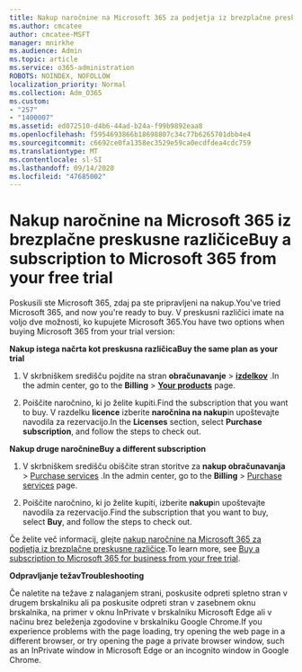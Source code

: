 ```yaml
---
title: Nakup naročnine na Microsoft 365 za podjetja iz brezplačne preskusne različice
ms.author: cmcatee
author: cmcatee-MSFT
manager: mnirkhe
ms.audience: Admin
ms.topic: article
ms.service: o365-administration
ROBOTS: NOINDEX, NOFOLLOW
localization_priority: Normal
ms.collection: Adm_O365
ms.custom:
- "257"
- "1400007"
ms.assetid: ed072510-d4b6-44ad-b24a-f99b9892eaa8
ms.openlocfilehash: f5954693866b18698807c34c77b6265701dbb4e4
ms.sourcegitcommit: c6692ce0fa1358ec3529e59ca0ecdfdea4cdc759
ms.translationtype: MT
ms.contentlocale: sl-SI
ms.lasthandoff: 09/14/2020
ms.locfileid: "47685002"
---
```

# <a name="buy-a-subscription-to-microsoft-365-from-your-free-trial"></a><span data-ttu-id="1416d-102">Nakup naročnine na Microsoft 365 iz brezplačne preskusne različice</span><span class="sxs-lookup"><span data-stu-id="1416d-102">Buy a subscription to Microsoft 365 from your free trial</span></span>

<span data-ttu-id="1416d-103">Poskusili ste Microsoft 365, zdaj pa ste pripravljeni na nakup.</span><span class="sxs-lookup"><span data-stu-id="1416d-103">You've tried Microsoft 365, and now you're ready to buy.</span></span> <span data-ttu-id="1416d-104">V preskusni različici imate na voljo dve možnosti, ko kupujete Microsoft 365.</span><span class="sxs-lookup"><span data-stu-id="1416d-104">You have two options when buying Microsoft 365 from your trial version:</span></span>
  
 <span data-ttu-id="1416d-105">**Nakup istega načrta kot preskusna različica**</span><span class="sxs-lookup"><span data-stu-id="1416d-105">**Buy the same plan as your trial**</span></span>
  
1. <span data-ttu-id="1416d-106">V skrbniškem središču pojdite na stran **obračunavanje** \> **[izdelkov](https://go.microsoft.com/fwlink/p/?linkid=842054)** .</span><span class="sxs-lookup"><span data-stu-id="1416d-106">In the admin center, go to the **Billing** \> **[Your products](https://go.microsoft.com/fwlink/p/?linkid=842054)** page.</span></span>

2. <span data-ttu-id="1416d-107">Poiščite naročnino, ki jo želite kupiti.</span><span class="sxs-lookup"><span data-stu-id="1416d-107">Find the subscription that you want to buy.</span></span> <span data-ttu-id="1416d-108">V razdelku **licence** izberite **naročnina na nakup**in upoštevajte navodila za rezervacijo.</span><span class="sxs-lookup"><span data-stu-id="1416d-108">In the **Licenses** section, select **Purchase subscription**, and follow the steps to check out.</span></span>

<span data-ttu-id="1416d-109">**Nakup druge naročnine**</span><span class="sxs-lookup"><span data-stu-id="1416d-109">**Buy a different subscription**</span></span>
  
1. <span data-ttu-id="1416d-110">V skrbniškem središču obiščite stran storitve za **nakup obračunavanja** \> [Purchase services](https://go.microsoft.com/fwlink/p/?linkid=868433) .</span><span class="sxs-lookup"><span data-stu-id="1416d-110">In the admin center, go to the **Billing** \> [Purchase services](https://go.microsoft.com/fwlink/p/?linkid=868433) page.</span></span>

3. <span data-ttu-id="1416d-111">Poiščite naročnino, ki jo želite kupiti, izberite **nakup**in upoštevajte navodila za rezervacijo.</span><span class="sxs-lookup"><span data-stu-id="1416d-111">Find the subscription that you want to buy, select **Buy**, and follow the steps to check out.</span></span>

<span data-ttu-id="1416d-112">Če želite več informacij, glejte [nakup naročnine na Microsoft 365 za podjetja iz brezplačne preskusne različice](https://docs.microsoft.com/microsoft-365/commerce/buy-a-subscription-from-your-free-trial).</span><span class="sxs-lookup"><span data-stu-id="1416d-112">To learn more, see [Buy a subscription to Microsoft 365 for business from your free trial](https://docs.microsoft.com/microsoft-365/commerce/buy-a-subscription-from-your-free-trial).</span></span>

<span data-ttu-id="1416d-113">**Odpravljanje težav**</span><span class="sxs-lookup"><span data-stu-id="1416d-113">**Troubleshooting**</span></span>

<span data-ttu-id="1416d-114">Če naletite na težave z nalaganjem strani, poskusite odpreti spletno stran v drugem brskalniku ali pa poskusite odpreti stran v zasebnem oknu brskalnika, na primer v oknu InPrivate v brskalniku Microsoft Edge ali v načinu brez beleženja zgodovine v brskalniku Google Chrome.</span><span class="sxs-lookup"><span data-stu-id="1416d-114">If you experience problems with the page loading, try opening the web page in a different browser, or try opening the page a private browser window, such as an InPrivate window in Microsoft Edge or an incognito window in Google Chrome.</span></span>
